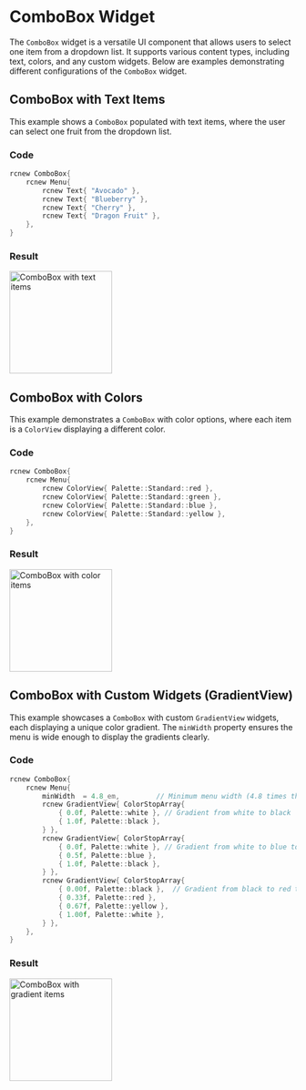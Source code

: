 # ComboBox Widget

The `ComboBox` widget is a versatile UI component that allows users to select one item from a dropdown list. It supports various content types, including text, colors, and any custom widgets. Below are examples demonstrating different configurations of the `ComboBox` widget.

## ComboBox with Text Items

This example shows a `ComboBox` populated with text items, where the user can select one fruit from the dropdown list.

### Code

```c++
rcnew ComboBox{
    rcnew Menu{
        rcnew Text{ "Avocado" },
        rcnew Text{ "Blueberry" },
        rcnew Text{ "Cherry" },
        rcnew Text{ "Dragon Fruit" },
    },
}
```

### Result

<img src="../../images/widget-combobox.png" width="180" alt="ComboBox with text items">

## ComboBox with Colors

This example demonstrates a `ComboBox` with color options, where each item is a `ColorView` displaying a different color.

### Code

```c++
rcnew ComboBox{
    rcnew Menu{
        rcnew ColorView{ Palette::Standard::red },
        rcnew ColorView{ Palette::Standard::green },
        rcnew ColorView{ Palette::Standard::blue },
        rcnew ColorView{ Palette::Standard::yellow },
    },
}
```

### Result

<img src="../../images/widget-combobox-color.png" width="180" alt="ComboBox with color items">

## ComboBox with Custom Widgets (GradientView)

This example showcases a `ComboBox` with custom `GradientView` widgets, each displaying a unique color gradient. The `minWidth` property ensures the menu is wide enough to display the gradients clearly.

### Code

```c++
rcnew ComboBox{
    rcnew Menu{
        minWidth  = 4.8_em,         // Minimum menu width (4.8 times the font size)
        rcnew GradientView{ ColorStopArray{
            { 0.0f, Palette::white }, // Gradient from white to black
            { 1.0f, Palette::black },
        } },
        rcnew GradientView{ ColorStopArray{
            { 0.0f, Palette::white }, // Gradient from white to blue to black
            { 0.5f, Palette::blue },
            { 1.0f, Palette::black },
        } },
        rcnew GradientView{ ColorStopArray{
            { 0.00f, Palette::black },  // Gradient from black to red to yellow to white
            { 0.33f, Palette::red },
            { 0.67f, Palette::yellow },
            { 1.00f, Palette::white },
        } },
    },
}
```

### Result

<img src="../../images/widget-combobox-gradient.png" width="180" alt="ComboBox with gradient items">

